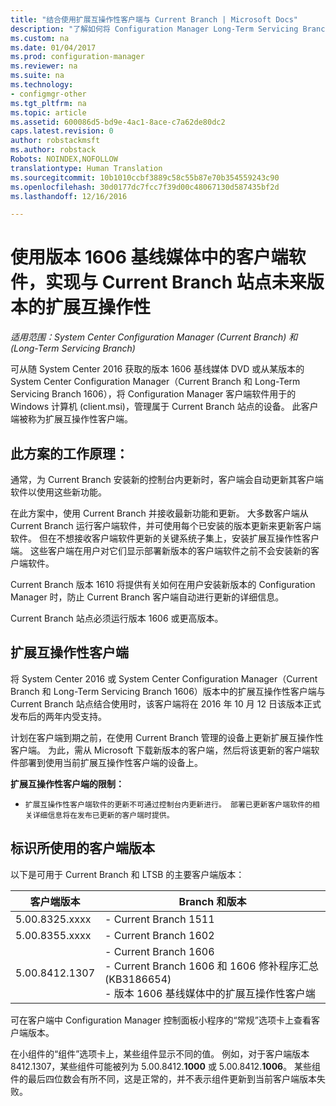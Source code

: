 ```yaml
---
title: "结合使用扩展互操作性客户端与 Current Branch | Microsoft Docs"
description: "了解如何将 Configuration Manager Long-Term Servicing Branch 中的客户端与 Current Branch 站点结合使用。"
ms.custom: na
ms.date: 01/04/2017
ms.prod: configuration-manager
ms.reviewer: na
ms.suite: na
ms.technology:
- configmgr-other
ms.tgt_pltfrm: na
ms.topic: article
ms.assetid: 600086d5-bd9e-4ac1-8ace-c7a62de80dc2
caps.latest.revision: 0
author: robstackmsft
ms.author: robstack
Robots: NOINDEX,NOFOLLOW
translationtype: Human Translation
ms.sourcegitcommit: 10b1010ccbf3889c58c55b87e70b354559243c90
ms.openlocfilehash: 30d0177dc7fcc7f39d00c48067130d587435bf2d
ms.lasthandoff: 12/16/2016

---
```

# <a name="use-the-client-software-from-the-version-1606-baseline-media-for-extended-interoperability-with-future-versions-of-a-current-branch-site"></a>使用版本 1606 基线媒体中的客户端软件，实现与 Current Branch 站点未来版本的扩展互操作性

*适用范围：System Center Configuration Manager (Current Branch) 和 (Long-Term Servicing Branch)*  

可从随 System Center 2016 获取的版本 1606 基线媒体 DVD 或从某版本的 System Center Configuration Manager（Current Branch 和 Long-Term Servicing Branch 1606），将 Configuration Manager 客户端软件用于的 Windows 计算机 (client.msi)，管理属于 Current Branch 站点的设备。 此客户端被称为扩展互操作性客户端。

## <a name="how-this-scenario-works"></a>此方案的工作原理：
通常，为 Current Branch 安装新的控制台内更新时，客户端会自动更新其客户端软件以使用这些新功能。

在此方案中，使用 Current Branch 并接收最新功能和更新。 大多数客户端从 Current Branch 运行客户端软件，并可使用每个已安装的版本更新来更新客户端软件。 但在不想接收客户端软件更新的关键系统子集上，安装扩展互操作性客户端。 这些客户端在用户对它们显示部署新版本的客户端软件之前不会安装新的客户端软件。

Current Branch 版本 1610 将提供有关如何在用户安装新版本的 Configuration Manager 时，防止 Current Branch 客户端自动进行更新的详细信息。

Current Branch 站点必须运行版本 1606 或更高版本。

## <a name="the-extended-interoperability-client-software"></a>扩展互操作性客户端
将 System Center 2016 或 System Center Configuration Manager（Current Branch 和 Long-Term Servicing Branch 1606）版本中的扩展互操作性客户端与 Current Branch 站点结合使用时，该客户端将在 2016 年 10 月 12 日该版本正式发布后的两年内受支持。

计划在客户端到期之前，在使用 Current Branch 管理的设备上更新扩展互操作性客户端。 为此，需从 Microsoft 下载新版本的客户端，然后将该更新的客户端软件部署到使用当前扩展互操作性客户端的设备上。

**扩展互操作性客户端的限制：**
-     扩展互操作性客户端软件的更新不可通过控制台内更新进行。 部署已更新客户端软件的相关详细信息将在发布已更新的客户端时提供。

## <a name="identify-the-client-version-you-use"></a>标识所使用的客户端版本
以下是可用于 Current Branch 和 LTSB 的主要客户端版本：

|客户端版本|Branch 和版本 |  
|----------------|---------------------|
|5.00.8325.xxxx |    - Current Branch 1511|
|5.00.8355.xxxx    |- Current Branch 1602|
|5.00.8412.1307    |- Current Branch 1606 </br> - Current Branch 1606 和 1606 修补程序汇总 (KB3186654)</br>- 版本 1606 基线媒体中的扩展互操作性客户端|  

可在客户端中 Configuration Manager 控制面板小程序的“常规”选项卡上查看客户端版本。

在小组件的“组件”选项卡上，某些组件显示不同的值。 例如，对于客户端版本 8412.1307，某些组件可能被列为 5.00.8412.**1000** 或 5.00.8412.**1006**。  某些组件的最后四位数会有所不同，这是正常的，并不表示组件更新到当前客户端版本失败。


